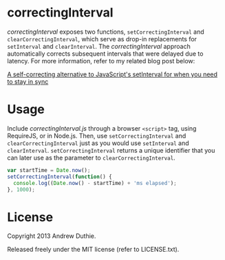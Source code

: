 # correctingInterval

_correctingInterval_ exposes two functions, `setCorrectingInterval` and `clearCorrectingInterval`, which serve as drop-in replacements for `setInterval` and `clearInterval`. The _correctingInterval_ approach automatically corrects subsequent intervals that were delayed due to latency. For more information, refer to my related blog post below:

[A self-correcting alternative to JavaScript's setInterval for when you need to stay in sync](http://www.andrewduthie.com/post/setCorrectingInterval/)

# Usage

Include _correctingInterval.js_ through a browser `<script>` tag, using RequireJS, or in Node.js. Then, use `setCorrectingInterval` and `clearCorrectingInterval` just as you would use `setInterval` and `clearInterval`. `setCorrectingInterval` returns a unique identifier that you can later use as the parameter to `clearCorrectingInterval`.

```javascript
var startTime = Date.now();
setCorrectingInterval(function() {
  console.log((Date.now() - startTime) + 'ms elapsed');
}, 1000);
```

# License

Copyright 2013 Andrew Duthie.

Released freely under the MIT license (refer to LICENSE.txt).